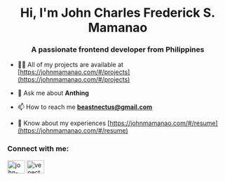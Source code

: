 <h1 align="center">Hi, I'm John Charles Frederick S. Mamanao</h1>
<h3 align="center">A passionate frontend developer from Philippines</h3>

- 👨‍💻 All of my projects are available at [https://johnmamanao.com/#/projects](https://johnmamanao.com/#/projects)

- 💬 Ask me about **Anthing**

- 📫 How to reach me **beastnectus@gmail.com**

- 📄 Know about my experiences [https://johnmamanao.com/#/resume](https://johnmamanao.com/#/resume)

<h3 align="left">Connect with me:</h3>
<p align="left">
<a href="https://linkedin.com/in/john-mamanao" target="blank"><img align="center" src="https://raw.githubusercontent.com/rahuldkjain/github-profile-readme-generator/master/src/images/icons/Social/linked-in-alt.svg" alt="john-mamanao" height="30" width="40" /></a>
<a href="https://fb.com/venectus" target="blank"><img align="center" src="https://raw.githubusercontent.com/rahuldkjain/github-profile-readme-generator/master/src/images/icons/Social/facebook.svg" alt="venectus" height="30" width="40" /></a>
</p>
